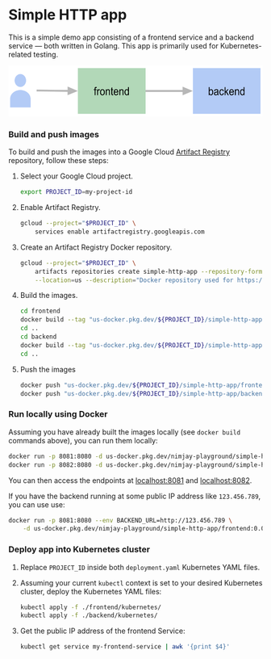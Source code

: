 # Simple HTTP app

This is a simple demo app consisting of a frontend service and a backend service — both written in Golang.
This app is primarily used for Kubernetes-related testing.

<img src="/diagram.png" alt="Two arrows, the first arrow pointing from a user to the frontend, the arrow second pointing from the frontend to the backend." height="100" />

### Build and push images

To build and push the images into a Google Cloud [Artifact Registry](https://cloud.google.com/artifact-registry/docs/overview) repository, follow these steps:

1. Select your Google Cloud project.
    ```bash
    export PROJECT_ID=my-project-id
    ```

1. Enable Artifact Registry.
    ```bash
    gcloud --project="$PROJECT_ID" \
        services enable artifactregistry.googleapis.com
    ```

1. Create an Artifact Registry Docker repository.
    ```bash
    gcloud --project="$PROJECT_ID" \
        artifacts repositories create simple-http-app --repository-format=docker \
        --location=us --description="Docker repository used for https://github.com/NimJay/simple-http-app"
    ```

1. Build the images.
    ```bash
    cd frontend
    docker build --tag "us-docker.pkg.dev/${PROJECT_ID}/simple-http-app/frontend:0.0.5" .
    cd ..
    cd backend
    docker build --tag "us-docker.pkg.dev/${PROJECT_ID}/simple-http-app/backend:0.0.5" .
    cd ..
    ```

1. Push the images
    ```bash
    docker push "us-docker.pkg.dev/${PROJECT_ID}/simple-http-app/frontend:0.0.5"
    docker push "us-docker.pkg.dev/${PROJECT_ID}/simple-http-app/backend:0.0.5"
    ```

### Run locally using Docker

Assuming you have already built the images locally (see `docker build` commands above), you can run them locally:
```bash
docker run -p 8081:8080 -d us-docker.pkg.dev/nimjay-playground/simple-http-app/frontend:0.0.5
docker run -p 8082:8080 -d us-docker.pkg.dev/nimjay-playground/simple-http-app/backend:0.0.5
```

You can then access the endpoints at [localhost:8081](http://localhost:8081) and [localhost:8082](http://localhost:8082).

If you have the backend running at some public IP address like `123.456.789`, you can use use:
```bash
docker run -p 8081:8080 --env BACKEND_URL=http://123.456.789 \
    -d us-docker.pkg.dev/nimjay-playground/simple-http-app/frontend:0.0.5
```

### Deploy app into Kubernetes cluster

1. Replace `PROJECT_ID` inside both `deployment.yaml` Kubernetes YAML files.

1. Assuming your current `kubectl` context is set to your desired Kubernetes cluster, deploy the Kubernetes YAML files:
    ```bash
    kubectl apply -f ./frontend/kubernetes/
    kubectl apply -f ./backend/kubernetes/
    ```

1. Get the public IP address of the frontend Service:
    ```bash
    kubectl get service my-frontend-service | awk '{print $4}'
    ```
